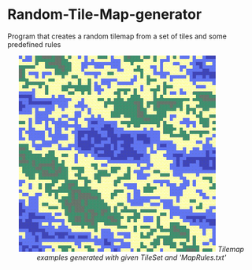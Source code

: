 # Random-Tile-Map-generator
Program that creates a random tilemap from a set of tiles and some predefined rules
<p align="center">
  <img src="OutputExamples/MapExamples.gif" />
  <em>Tilemap examples generated with given TileSet and 'MapRules.txt'</em>
</p>




